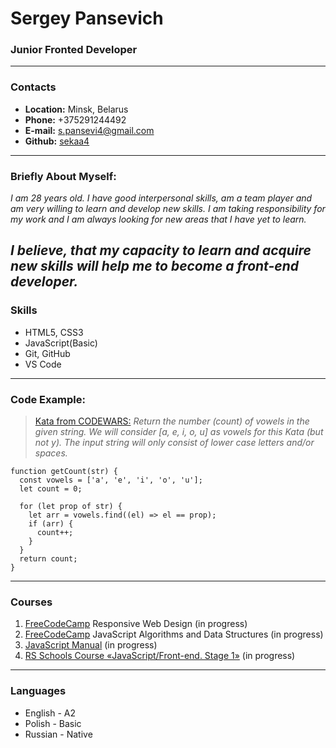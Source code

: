 # __Sergey Pansevich__
### __Junior Fronted Developer__
---
### __Contacts__
- __Location:__ Minsk, Belarus
- __Phone:__ +375291244492
- __E-mail:__ s.pansevi4@gmail.com
- __Github:__ [sekaa4](https://github.com/sekaa4)
---
### __Briefly About Myself:__
*I am 28 years old. I have good interpersonal skills, am a team player and am very willing to learn and develop new skills. I am taking responsibility for my work and I am always looking for new areas that I have yet to learn.*

*I believe, that my capacity to learn and acquire new skills will help me to become a front-end developer.*
---
### __Skills__
- HTML5, CSS3
- JavaScript(Basic)
- Git, GitHub
- VS Code
---
### __Code Example:__
>[Kata from CODEWARS:](https://www.codewars.com/kata/54ff3102c1bad923760001f3/javascript) *Return the number (count) of vowels in the given string.
We will consider [a, e, i, o, u] as vowels for this Kata (but not y).
The input string will only consist of lower case letters and/or spaces.*
```
function getCount(str) {
  const vowels = ['a', 'e', 'i', 'o', 'u'];
  let count = 0;

  for (let prop of str) {
    let arr = vowels.find((el) => el == prop);
    if (arr) {
      count++;
    }
  }
  return count;
}
```
---
### __Courses__
1. [FreeCodeCamp][id] Responsive Web Design (in progress)
2. [FreeCodeCamp][id] JavaScript Algorithms and Data Structures (in progress)
3. [JavaScript Manual](https://learn.javascript.ru/) (in progress)
4. [RS Schools Course «JavaScript/Front-end. Stage 1»](https://rs.school/) (in progress)

[id]:https://www.freecodecamp.org/
---
### __Languages__
- English - A2
- Polish - Basic
- Russian - Native